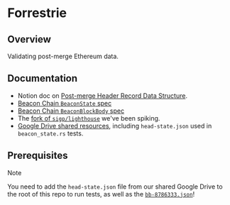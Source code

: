 # Forrestrie

## Overview

Validating post-merge Ethereum data.

## Documentation

- Notion doc on
[Post-merge Header Record Data Structure](https://www.notion.so/semiotic/Post-merge-header_record-data-structure-7290d03d356946188bdb9ac29366f510?pvs=4).
- [Beacon Chain `BeaconState` spec](https://github.com/ethereum/consensus-specs/blob/dev/specs/capella/beacon-chain.md#beaconstate)
- [Beacon Chain `BeaconBlockBody` spec](https://github.com/ethereum/consensus-specs/blob/dev/specs/deneb/beacon-chain.md#beaconblockbody)
- The [fork of `sigp/lighthouse`](https://github.com/semiotic-ai/lighthouse) we've been spiking.
- [Google Drive shared resources](https://drive.google.com/drive/u/1/folders/15diM-Gu4WFg9FrMWti3_B8xP0J0szUhW),
including `head-state.json` used in `beacon_state.rs` tests.

## Prerequisites

> [!NOTE]
> You need to add the `head-state.json` file from our shared Google Drive to
> the root of this repo to run tests, as well as the
> [`bb-8786333.json`](https://drive.google.com/file/d/1-9SgmdxrOU5t1XlBc0hsRcEM-xZVN91N/view?usp=drive_link)!

